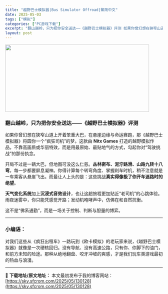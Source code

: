 ```yaml
---
title: "越野巴士模拟器|Bus Simulator Offroad|繁简中文"
date: 2025-05-03
tags: ["模拟"]
categories: ["PC游戏下载"]
excerpt: "翻山越岭，只为把你安全送达——《越野巴士模拟器》评测 如果你曾幻想在狭窄山道上开着笨重大巴，在悬崖边缘与命运赛跑，那《越野巴士模拟器》将圆你一个“疯狂司机”的梦。这款由 Nitx Games 打造的越野模拟作品，不靠高画质或华丽特效，而是用最原始、最贴地气的方式，勾起你对“驾驶挑战”的那份执念。 开&hellip;"
layout: post
---
```


<img class="aligncenter size-full wp-image-130129" src="https://sky.sfcrom.com/wp-content/uploads/2025/05/202505030636453.webp" alt="" width="460" height="215" />
<h3><strong>翻山越岭，只为把你安全送达——《越野巴士模拟器》评测</strong></h3>
如果你曾幻想在狭窄山道上开着笨重大巴，在悬崖边缘与命运赛跑，那《越野巴士模拟器》将圆你一个“疯狂司机”的梦。这款由 <strong>Nitx Games</strong> 打造的越野模拟作品，不靠高画质或华丽特效，而是用最原始、最贴地气的方式，勾起你对“驾驶挑战”的那份执念。

开局不过是一辆大巴，但地图可没这么仁慈。<strong>丛林密布、泥泞路滑、山路九转十八弯</strong>，每一步都要屏息凝神。你得计算每个转弯角度、掌握刹车时机，稍不注意就是一车乘客从悬崖飞出。而最让人上头的是：这些挑战<strong>真实得像极了你开车迷路时的绝望</strong>。

<strong>天气变化系统</strong>加上<strong>沉浸式音效设计</strong>，也让这趟旅程更加贴近“老司机”的心跳体验。雨夜迷雾中，你只能凭感觉开路；发动机咆哮声中，仿佛在和自然抗衡。

这不是“佛系通勤”，而是一场关于控制、判断与胆量的博弈。

<hr />

<h3><strong>小编语：</strong></h3>
对我们这些从《疯狂出租车》一路玩到《欧卡模拟》的老玩家来说，《越野巴士模拟器》就像是一次硬核回归。没有导航、没有高速公路，只有你、你脚下的油门，和前方未知的险途。那种从绝地翻盘、咬牙冲坡的爽感，才是我们玩车类游戏最初的热血与浪漫。

---
📖 **下载地址/原文地址：** 本文最初发布于我的博客网站：[https://sky.sfcrom.com/2025/05/130128](https://sky.sfcrom.com/2025/05/130128)
